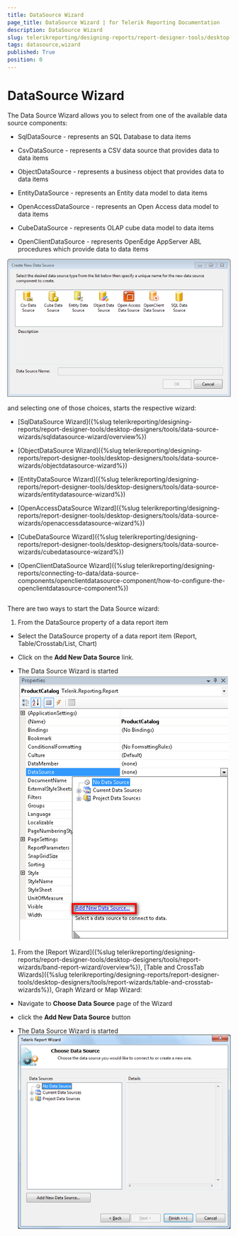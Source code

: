 ```yaml
---
title: DataSource Wizard
page_title: DataSource Wizard | for Telerik Reporting Documentation
description: DataSource Wizard
slug: telerikreporting/designing-reports/report-designer-tools/desktop-designers/tools/data-source-wizards/datasource-wizard
tags: datasource,wizard
published: True
position: 0
---
```


# DataSource Wizard



The Data Source Wizard allows you to select from one of the available data source components:
      

* SqlDataSource - represents an SQL Database to data items
          

* CsvDataSource - represents a CSV data source that provides data to data items
          

* ObjectDataSource - represents a business object that provides data to data items
          

* EntityDataSource - represents an Entity data model to data items
          

* OpenAccessDataSource - represents an Open Access data model to data items
          

* CubeDataSource - represents OLAP cube data model to data items
          

* OpenClientDataSource - represents OpenEdge AppServer ABL procedures which provide data to data items
          

![](images/DataSourceWizard1.png)

and selecting one of those choices, starts the respective wizard:

* [SqlDataSource Wizard]({%slug telerikreporting/designing-reports/report-designer-tools/desktop-designers/tools/data-source-wizards/sqldatasource-wizard/overview%})

* [ObjectDataSource Wizard]({%slug telerikreporting/designing-reports/report-designer-tools/desktop-designers/tools/data-source-wizards/objectdatasource-wizard%})

* [EntityDataSource Wizard]({%slug telerikreporting/designing-reports/report-designer-tools/desktop-designers/tools/data-source-wizards/entitydatasource-wizard%})

* [OpenAccessDataSource Wizard]({%slug telerikreporting/designing-reports/report-designer-tools/desktop-designers/tools/data-source-wizards/openaccessdatasource-wizard%})

* [CubeDataSource Wizard]({%slug telerikreporting/designing-reports/report-designer-tools/desktop-designers/tools/data-source-wizards/cubedatasource-wizard%})

* [OpenClientDataSource Wizard]({%slug telerikreporting/designing-reports/connecting-to-data/data-source-components/openclientdatasource-component/how-to-configure-the-openclientdatasource-component%})

## 

There are two ways to start the Data Source wizard:

1. From the DataSource property of a data report item
            

* Select the DataSource property of a data report item (Report, Table/Crosstab/List, Chart)
                

* Click on the __Add New Data Source__ link.
                

* The Data Source Wizard is started
                ![](images/DataSourceWizard2.png)

1. From the [Report Wizard]({%slug telerikreporting/designing-reports/report-designer-tools/desktop-designers/tools/report-wizards/band-report-wizard/overview%}),
              [Table and CrossTab Wizards]({%slug telerikreporting/designing-reports/report-designer-tools/desktop-designers/tools/report-wizards/table-and-crosstab-wizards%}),
              Graph Wizard or Map Wizard:
            

* Navigate to __Choose Data Source__ page of the Wizard
                

* click the __Add New Data Source__ button
                

* The Data Source Wizard is started
                ![](images/DataSourceWizard3.png)

